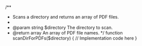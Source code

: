 /\*\*

- Scans a directory and returns an array of PDF files.
-
- @param string $directory The directory to scan.
- @return array An array of PDF file names.
  \*/
  function scanDirForPDFs($directory) {
  // Implementation code here
  }
